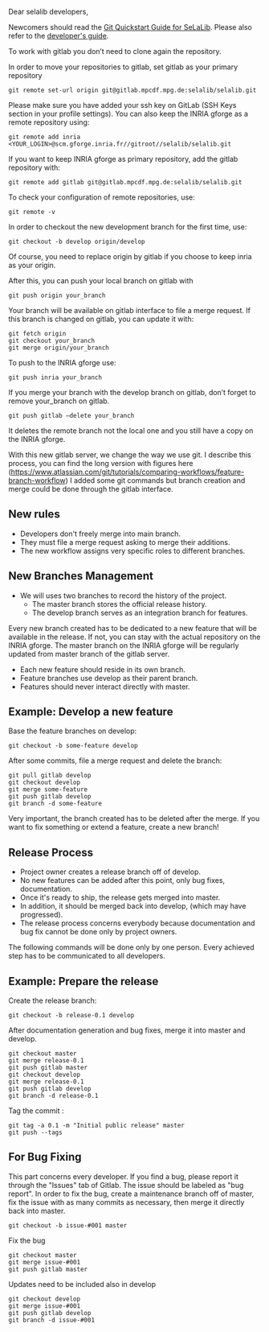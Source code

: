 Dear selalib developers,

Newcomers should read the [Git Quickstart Guide for SeLaLib](GitQuickstart.md).
Please also refer to the [developer's guide](https://gitlab.mpcdf.mpg.de/selalib/sll_docs/blob/master/dev_guide/developers_guide.pdf).

To work with gitlab you don’t need to clone again the repository.

In order to move your repositories to gitlab, set gitlab as your primary repository
```
git remote set-url origin git@gitlab.mpcdf.mpg.de:selalib/selalib.git
```
Please make sure you have added your ssh key on GitLab (SSH Keys section in your profile settings).
You can also keep the INRIA gforge as a remote repository using:
```
git remote add inria <YOUR_LOGIN>@scm.gforge.inria.fr//gitroot//selalib/selalib.git
```

If you want to keep INRIA gforge as primary repository, add the gitlab 
repository with:
```
git remote add gitlab git@gitlab.mpcdf.mpg.de:selalib/selalib.git
```

To check your configuration of remote repositories, use:
```
git remote -v
```


In order to checkout the new development branch for the first time, use:
```
git checkout -b develop origin/develop
```
Of course, you need to replace origin by gitlab if you choose to keep inria as your origin.


After this, you can push your local branch on gitlab with
```
git push origin your_branch
```

Your branch will be available on gitlab interface to file a merge 
request. If this branch is changed on gitlab, you can update it with:
```
git fetch origin
git checkout your_branch
git merge origin/your_branch
```

To push to the INRIA gforge use:
```
git push inria your_branch
```

If you merge your branch with the develop branch on gitlab, don’t forget to 
remove your_branch on gitlab.
```
git push gitlab —delete your_branch
```

It deletes the remote branch not the local one and you still have a copy 
on the INRIA gforge.

With this new gitlab server, we change the way we use git.
I describe this process, you can find the long version with figures here
 (https://www.atlassian.com/git/tutorials/comparing-workflows/feature-branch-workflow)
I added some git commands but branch creation and merge could be done through 
the gitlab interface. 


## New rules

- Developers don't freely merge into main branch.
- They must file a merge request asking to merge their additions.
- The new workflow assigns very specific roles to different branches.

## New Branches Management

- We will uses two branches to record the history of the project.
	- The master branch stores the official release history.
	- The develop branch serves as an integration branch for features.

Every new branch created has to be dedicated to a new feature that will be
available in the release. If not, you can stay with the actual repository on 
the INRIA gforge. The master branch on the INRIA gforge will be regularly 
updated from master branch of the gitlab server.

- Each new feature should reside in its own branch.
- Feature branches use develop as their parent branch.
- Features should never interact directly with master.

## Example: Develop a new feature

Base the feature branches on develop:
```
git checkout -b some-feature develop
```
After some commits, file a merge request and delete the branch:
```
git pull gitlab develop
git checkout develop
git merge some-feature
git push gitlab develop
git branch -d some-feature
```

Very important, the branch created has to be deleted after the merge. If you want to
fix something or extend a feature, create a new branch!

## Release Process

- Project owner creates a release branch off of develop.
- No new features can be added after this point, only bug fixes, documentation.
- Once it's ready to ship, the release gets merged into master.
- In addition, it should be merged back into develop, (which may have progressed).
- The release process concerns everybody because documentation and bug fix
cannot be done only by project owners.

The following commands will be done only by one person.
Every achieved step has to be communicated to all developers.

## Example: Prepare the release

Create the release branch:
```
git checkout -b release-0.1 develop
```

After documentation generation and bug fixes, merge it into master and develop.
```
git checkout master
git merge release-0.1
git push gitlab master
git checkout develop
git merge release-0.1
git push gitlab develop
git branch -d release-0.1
```

Tag the commit :
```
git tag -a 0.1 -m "Initial public release" master
git push --tags
```

## For Bug Fixing

This part concerns every developer. If you find a bug, please report it through 
the "Issues" tab of Gitlab. The issue should be labeled as "bug report".
In order to fix the bug, create a maintenance branch off of master, fix the 
issue with as many commits as necessary, then merge it directly back
into master.
```
git checkout -b issue-#001 master
```

Fix the bug
```
git checkout master
git merge issue-#001
git push gitlab master
```

Updates  need to be included also in develop
```
git checkout develop
git merge issue-#001
git push gitlab develop
git branch -d issue-#001
```
